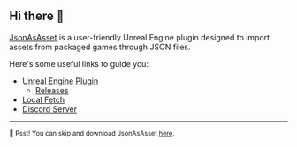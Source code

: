 ## Hi there 👋

[JsonAsAsset](https://github.com/JsonAsAsset/JsonAsAsset) is a user-friendly Unreal Engine plugin designed to import assets from packaged games through JSON files.

Here's some useful links to guide you:
- [Unreal Engine Plugin](https://github.com/JsonAsAsset/JsonAsAsset)
    - [Releases](https://github.com/JsonAsAsset/JsonAsAsset/releases)
- [Local Fetch](https://github.com/JsonAsAsset/LocalFetch)
- [Discord Server](https://discord.com/invite/xXEw4jc2UT)

-------------
<sub>🤫 Psst! You can skip and download JsonAsAsset [here](https://github.com/JsonAsAsset/JsonAsAsset/releases).</sub>
